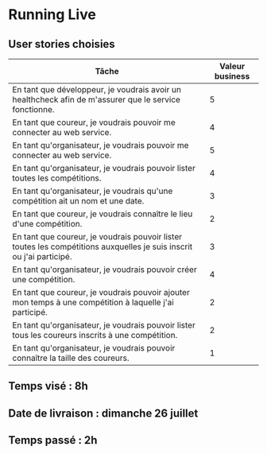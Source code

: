 # Running Live

## User stories choisies

|Tâche                                                                                                                 |Valeur business  |
|----------------------------------------------------------------------------------------------------------------------|---------------- |
|En tant que développeur, je voudrais avoir un healthcheck afin de m'assurer que le service fonctionne.                |5                |
|En tant que coureur, je voudrais pouvoir me connecter au web service.                                                 |4                |
|En tant qu'organisateur, je voudrais pouvoir me connecter au web service.                                             |5                |
|En tant qu'organisateur, je voudrais pouvoir lister toutes les compétitions.                                          |4                |
|En tant qu'organisateur, je voudrais qu'une compétition ait un nom et une date.                                       |3                |
|En tant que coureur, je voudrais connaître le lieu d'une compétition.                                                 |2                |
|En tant que coureur, je voudrais pouvoir lister toutes les compétitions auxquelles je suis inscrit ou j'ai participé. |3                |
|En tant qu'organisateur, je voudrais pouvoir créer une compétition.                                                   |4                |
|En tant que coureur, je voudrais pouvoir ajouter mon temps à une compétition à laquelle j'ai participé.               |2                |
|En tant qu'organisateur, je voudrais pouvoir lister tous les coureurs inscrits à une compétition.                     |2                |
|En tant qu'organisateur, je voudrais pouvoir connaître la taille des coureurs.                                        |1                |


## Temps visé : 8h

## Date de livraison : dimanche 26 juillet

## Temps passé : 2h
